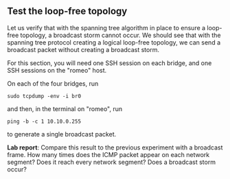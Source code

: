 ## Test the loop-free topology

Let us verify that with the spanning tree algorithm in place to ensure a loop-free topology, a broadcast storm cannot occur. We should see that with the spanning tree protocol creating a logical loop-free topology, we can send a broadcast packet without creating a broadcast storm.

For this section, you will need one SSH session on each bridge, and one SSH sessions on the "romeo" host. 


On each of the four bridges, run

```
sudo tcpdump -env -i br0
```

and then, in the terminal on "romeo", run

```
ping -b -c 1 10.10.0.255
```

to generate a single broadcast packet.

**Lab report**: Compare this result to the previous experiment with a broadcast frame. How many times does the ICMP packet appear on each network segment? Does it reach every network segment? Does a broadcast storm occur?
